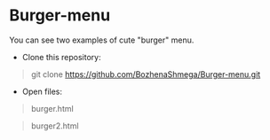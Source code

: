 # Burger-menu
You can see two examples of cute "burger" menu.
* Clone this repository:
> git clone https://github.com/BozhenaShmega/Burger-menu.git

* Open files:
> burger.html

> burger2.html